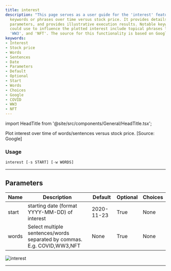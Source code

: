 ```yaml
---
title: interest
description: "This page serves as a user guide for the 'interest' feature which plots"
  keywords or phrases over time versus stock price. It provides details on its usage,
  parameters, and provides illustrative execution results. Notable keywords that you
  could use to influence the plotted interest include topical phrases like 'COVID',
  'WW3', and 'NFT'. The source for this functionality is based on Google.
keywords:
- Interest
- Stock price
- Words
- Sentences
- Date
- Parameters
- Default
- Optional
- Start
- Words
- Choices
- Google
- COVID
- WW3
- NFT
---
```


import HeadTitle from '@site/src/components/General/HeadTitle.tsx';

<HeadTitle title="stocks/ba/interest - Reference | OpenBB Terminal Docs" />

Plot interest over time of words/sentences versus stock price. [Source: Google]

### Usage

```python
interest [-s START] [-w WORDS]
```

---

## Parameters

| Name | Description | Default | Optional | Choices |
| ---- | ----------- | ------- | -------- | ------- |
| start | starting date (format YYYY-MM-DD) of interest | 2020-11-23 | True | None |
| words | Select multiple sentences/words separated by commas. E.g. COVID,WW3,NFT | None | True | None |

![interest](https://user-images.githubusercontent.com/25267873/157575723-23c55e4e-9e87-4647-b8fa-8ed9643f471f.png)

---
